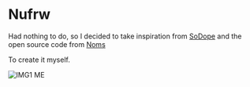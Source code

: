 # Nufrw

Had nothing to do, so I decided to take inspiration from [SoDope](https://forum.cfx.re/t/release-paid-sodope-3dme-3ddo-3dmed/3877323) 
and the open source code from [Noms](https://forum.cfx.re/t/fork-free-standalone-3dme-html-fork/3895219) 

To create it myself.

![IMG1 ME](https://cdn.discordapp.com/attachments/911851683871588353/912057072395358290/tsg1.9.PNG)
